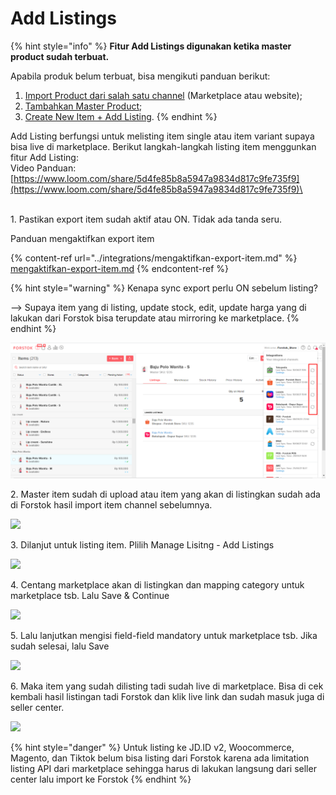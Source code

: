 # Add Listings

{% hint style="info" %}
**Fitur Add Listings digunakan ketika master product sudah terbuat.**

Apabila produk belum terbuat, bisa mengikuti panduan berikut:

1. [Import Product dari salah satu channel](import-product-from-channels.md) (Marketplace atau website);
2. [Tambahkan Master Product](../master-products/add-master-product.md);
3. [Create New Item + Add Listing](create-new-item-+-add-listing.md).
{% endhint %}

Add Listing berfungsi untuk melisting item single atau item variant supaya bisa live di marketplace. Berikut langkah-langkah listing item menggunkan fitur Add Listing:\
Video Panduan: [https://www.loom.com/share/5d4fe85b8a5947a9834d817c9fe735f9](https://www.loom.com/share/5d4fe85b8a5947a9834d817c9fe735f9)\


\
1\. Pastikan export item sudah aktif atau ON. Tidak ada tanda seru.

Panduan mengaktifkan export item

{% content-ref url="../integrations/mengaktifkan-export-item.md" %}
[mengaktifkan-export-item.md](../integrations/mengaktifkan-export-item.md)
{% endcontent-ref %}

{% hint style="warning" %}
Kenapa sync export perlu ON sebelum listing?

\--> Supaya item yang di listing, update stock, edit, update harga yang di lakukan dari Forstok bisa terupdate atau mirroring ke marketplace.
{% endhint %}

![](<../../.gitbook/assets/image (404).png>)

2\. Master item sudah di upload atau item yang akan di listingkan sudah ada di Forstok hasil import item channel sebelumnya.

![](https://s3.amazonaws.com/cdn.freshdesk.com/data/helpdesk/attachments/production/48053113038/original/bXfjYSHEyyYDrVlk2EyzhxnmC6gQIPPzmA.png?1597024864)

3\. Dilanjut untuk listing item. Plilih Manage Lisitng - Add Listings

![](https://s3.amazonaws.com/cdn.freshdesk.com/data/helpdesk/attachments/production/48053113088/original/LnQse7JvGsZb1vtjRPBHFXz0PGqFFVH7hw.png?1597024937)

4\. Centang marketplace akan di listingkan dan mapping category untuk marketplace tsb. Lalu Save & Continue

![](https://s3.amazonaws.com/cdn.freshdesk.com/data/helpdesk/attachments/production/48053113120/original/zt9r3gzULI0FUYYRdny-Nzr9ll7ED85dCQ.png?1597025025)

5\. Lalu lanjutkan mengisi field-field mandatory untuk marketplace tsb. Jika sudah selesai, lalu Save

![](https://s3.amazonaws.com/cdn.freshdesk.com/data/helpdesk/attachments/production/48053113206/original/gYnQij69p4UsO9Age32Dkz\_rxoy2Wynx7w.png?1597025143)

6\. Maka item yang sudah dilisting tadi sudah live di marketplace. Bisa di cek kembali hasil listingan tadi Forstok dan klik live link dan sudah masuk juga di seller center.

![](https://s3.amazonaws.com/cdn.freshdesk.com/data/helpdesk/attachments/production/48053113262/original/DwPrji-I6phRvzChxT3TwHjK-5gthonWng.png?1597025222)

{% hint style="danger" %}
Untuk listing ke JD.ID v2, Woocommerce, Magento, dan Tiktok belum bisa listing dari Forstok karena ada limitation listing API dari marketplace sehingga harus di lakukan langsung dari seller center lalu import ke Forstok
{% endhint %}
